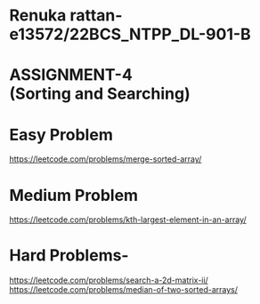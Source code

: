 # Renuka rattan-e13572/22BCS_NTPP_DL-901-B

# ASSIGNMENT-4<br>(Sorting and Searching)

# Easy Problem
https://leetcode.com/problems/merge-sorted-array/<br>
# Medium Problem
https://leetcode.com/problems/kth-largest-element-in-an-array/<br>
# Hard Problems-
https://leetcode.com/problems/search-a-2d-matrix-ii/<br>
https://leetcode.com/problems/median-of-two-sorted-arrays/<br>















